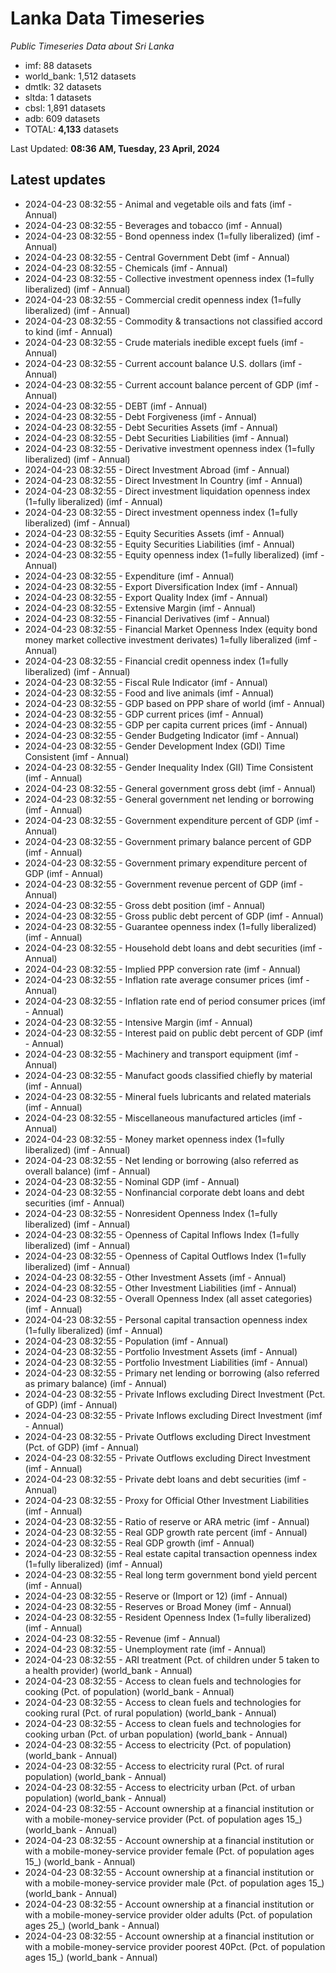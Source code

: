 # Lanka Data Timeseries
*Public Timeseries Data about Sri Lanka*

* imf: 88 datasets
* world_bank: 1,512 datasets
* dmtlk: 32 datasets
* sltda: 1 datasets
* cbsl: 1,891 datasets
* adb: 609 datasets
* TOTAL: **4,133** datasets

Last Updated: **08:36 AM, Tuesday, 23 April, 2024**

## Latest updates

* 2024-04-23 08:32:55 - Animal and vegetable oils and fats (imf - Annual)
* 2024-04-23 08:32:55 - Beverages and tobacco (imf - Annual)
* 2024-04-23 08:32:55 - Bond openness index (1=fully liberalized) (imf - Annual)
* 2024-04-23 08:32:55 - Central Government Debt (imf - Annual)
* 2024-04-23 08:32:55 - Chemicals (imf - Annual)
* 2024-04-23 08:32:55 - Collective investment openness index (1=fully liberalized) (imf - Annual)
* 2024-04-23 08:32:55 - Commercial credit openness index (1=fully liberalized) (imf - Annual)
* 2024-04-23 08:32:55 - Commodity & transactions not classified accord to kind (imf - Annual)
* 2024-04-23 08:32:55 - Crude materials inedible except fuels (imf - Annual)
* 2024-04-23 08:32:55 - Current account balance U.S. dollars (imf - Annual)
* 2024-04-23 08:32:55 - Current account balance percent of GDP (imf - Annual)
* 2024-04-23 08:32:55 - DEBT (imf - Annual)
* 2024-04-23 08:32:55 - Debt Forgiveness (imf - Annual)
* 2024-04-23 08:32:55 - Debt Securities Assets (imf - Annual)
* 2024-04-23 08:32:55 - Debt Securities Liabilities (imf - Annual)
* 2024-04-23 08:32:55 - Derivative investment openness index (1=fully liberalized) (imf - Annual)
* 2024-04-23 08:32:55 - Direct Investment Abroad (imf - Annual)
* 2024-04-23 08:32:55 - Direct Investment In Country (imf - Annual)
* 2024-04-23 08:32:55 - Direct investment liquidation openness index (1=fully liberalized) (imf - Annual)
* 2024-04-23 08:32:55 - Direct investment openness index (1=fully liberalized) (imf - Annual)
* 2024-04-23 08:32:55 - Equity Securities Assets (imf - Annual)
* 2024-04-23 08:32:55 - Equity Securities Liabilities (imf - Annual)
* 2024-04-23 08:32:55 - Equity openness index (1=fully liberalized) (imf - Annual)
* 2024-04-23 08:32:55 - Expenditure (imf - Annual)
* 2024-04-23 08:32:55 - Export Diversification Index (imf - Annual)
* 2024-04-23 08:32:55 - Export Quality Index (imf - Annual)
* 2024-04-23 08:32:55 - Extensive Margin (imf - Annual)
* 2024-04-23 08:32:55 - Financial Derivatives (imf - Annual)
* 2024-04-23 08:32:55 - Financial Market Openness Index (equity bond money market collective investment derivates) 1=fully liberalized (imf - Annual)
* 2024-04-23 08:32:55 - Financial credit openness index (1=fully liberalized) (imf - Annual)
* 2024-04-23 08:32:55 - Fiscal Rule Indicator (imf - Annual)
* 2024-04-23 08:32:55 - Food and live animals (imf - Annual)
* 2024-04-23 08:32:55 - GDP based on PPP share of world (imf - Annual)
* 2024-04-23 08:32:55 - GDP current prices (imf - Annual)
* 2024-04-23 08:32:55 - GDP per capita current prices (imf - Annual)
* 2024-04-23 08:32:55 - Gender Budgeting Indicator (imf - Annual)
* 2024-04-23 08:32:55 - Gender Development Index (GDI) Time Consistent (imf - Annual)
* 2024-04-23 08:32:55 - Gender Inequality Index (GII) Time Consistent (imf - Annual)
* 2024-04-23 08:32:55 - General government gross debt (imf - Annual)
* 2024-04-23 08:32:55 - General government net lending or borrowing (imf - Annual)
* 2024-04-23 08:32:55 - Government expenditure percent of GDP (imf - Annual)
* 2024-04-23 08:32:55 - Government primary balance percent of GDP (imf - Annual)
* 2024-04-23 08:32:55 - Government primary expenditure percent of GDP (imf - Annual)
* 2024-04-23 08:32:55 - Government revenue percent of GDP (imf - Annual)
* 2024-04-23 08:32:55 - Gross debt position (imf - Annual)
* 2024-04-23 08:32:55 - Gross public debt percent of GDP (imf - Annual)
* 2024-04-23 08:32:55 - Guarantee openness index (1=fully liberalized) (imf - Annual)
* 2024-04-23 08:32:55 - Household debt loans and debt securities (imf - Annual)
* 2024-04-23 08:32:55 - Implied PPP conversion rate (imf - Annual)
* 2024-04-23 08:32:55 - Inflation rate average consumer prices (imf - Annual)
* 2024-04-23 08:32:55 - Inflation rate end of period consumer prices (imf - Annual)
* 2024-04-23 08:32:55 - Intensive Margin (imf - Annual)
* 2024-04-23 08:32:55 - Interest paid on public debt percent of GDP (imf - Annual)
* 2024-04-23 08:32:55 - Machinery and transport equipment (imf - Annual)
* 2024-04-23 08:32:55 - Manufact goods classified chiefly by material (imf - Annual)
* 2024-04-23 08:32:55 - Mineral fuels lubricants and related materials (imf - Annual)
* 2024-04-23 08:32:55 - Miscellaneous manufactured articles (imf - Annual)
* 2024-04-23 08:32:55 - Money market openness index (1=fully liberalized) (imf - Annual)
* 2024-04-23 08:32:55 - Net lending or borrowing (also referred as overall balance) (imf - Annual)
* 2024-04-23 08:32:55 - Nominal GDP (imf - Annual)
* 2024-04-23 08:32:55 - Nonfinancial corporate debt loans and debt securities (imf - Annual)
* 2024-04-23 08:32:55 - Nonresident Openness Index (1=fully liberalized) (imf - Annual)
* 2024-04-23 08:32:55 - Openness of Capital Inflows Index (1=fully liberalized) (imf - Annual)
* 2024-04-23 08:32:55 - Openness of Capital Outflows Index (1=fully liberalized) (imf - Annual)
* 2024-04-23 08:32:55 - Other Investment Assets (imf - Annual)
* 2024-04-23 08:32:55 - Other Investment Liabilities (imf - Annual)
* 2024-04-23 08:32:55 - Overall Openness Index (all asset categories) (imf - Annual)
* 2024-04-23 08:32:55 - Personal capital transaction openness index (1=fully liberalized) (imf - Annual)
* 2024-04-23 08:32:55 - Population (imf - Annual)
* 2024-04-23 08:32:55 - Portfolio Investment Assets (imf - Annual)
* 2024-04-23 08:32:55 - Portfolio Investment Liabilities (imf - Annual)
* 2024-04-23 08:32:55 - Primary net lending or borrowing (also referred as primary balance) (imf - Annual)
* 2024-04-23 08:32:55 - Private Inflows excluding Direct Investment (Pct. of GDP) (imf - Annual)
* 2024-04-23 08:32:55 - Private Inflows excluding Direct Investment (imf - Annual)
* 2024-04-23 08:32:55 - Private Outflows excluding Direct Investment (Pct. of GDP) (imf - Annual)
* 2024-04-23 08:32:55 - Private Outflows excluding Direct Investment (imf - Annual)
* 2024-04-23 08:32:55 - Private debt loans and debt securities (imf - Annual)
* 2024-04-23 08:32:55 - Proxy for Official Other Investment Liabilities (imf - Annual)
* 2024-04-23 08:32:55 - Ratio of reserve or ARA metric (imf - Annual)
* 2024-04-23 08:32:55 - Real GDP growth rate percent (imf - Annual)
* 2024-04-23 08:32:55 - Real GDP growth (imf - Annual)
* 2024-04-23 08:32:55 - Real estate capital transaction openness index (1=fully liberalized) (imf - Annual)
* 2024-04-23 08:32:55 - Real long term government bond yield percent (imf - Annual)
* 2024-04-23 08:32:55 - Reserve or (Import or 12) (imf - Annual)
* 2024-04-23 08:32:55 - Reserves or Broad Money (imf - Annual)
* 2024-04-23 08:32:55 - Resident Openness Index (1=fully liberalized) (imf - Annual)
* 2024-04-23 08:32:55 - Revenue (imf - Annual)
* 2024-04-23 08:32:55 - Unemployment rate (imf - Annual)
* 2024-04-23 08:32:55 - ARI treatment (Pct. of children under 5 taken to a health provider) (world_bank - Annual)
* 2024-04-23 08:32:55 - Access to clean fuels and technologies for cooking (Pct. of population) (world_bank - Annual)
* 2024-04-23 08:32:55 - Access to clean fuels and technologies for cooking rural (Pct. of rural population) (world_bank - Annual)
* 2024-04-23 08:32:55 - Access to clean fuels and technologies for cooking urban (Pct. of urban population) (world_bank - Annual)
* 2024-04-23 08:32:55 - Access to electricity (Pct. of population) (world_bank - Annual)
* 2024-04-23 08:32:55 - Access to electricity rural (Pct. of rural population) (world_bank - Annual)
* 2024-04-23 08:32:55 - Access to electricity urban (Pct. of urban population) (world_bank - Annual)
* 2024-04-23 08:32:55 - Account ownership at a financial institution or with a mobile-money-service provider (Pct. of population ages 15_) (world_bank - Annual)
* 2024-04-23 08:32:55 - Account ownership at a financial institution or with a mobile-money-service provider female (Pct. of population ages 15_) (world_bank - Annual)
* 2024-04-23 08:32:55 - Account ownership at a financial institution or with a mobile-money-service provider male (Pct. of population ages 15_) (world_bank - Annual)
* 2024-04-23 08:32:55 - Account ownership at a financial institution or with a mobile-money-service provider older adults (Pct. of population ages 25_) (world_bank - Annual)
* 2024-04-23 08:32:55 - Account ownership at a financial institution or with a mobile-money-service provider poorest 40Pct. (Pct. of population ages 15_) (world_bank - Annual)